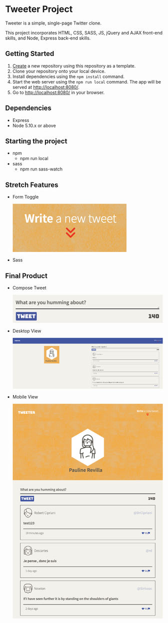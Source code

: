 # Tweeter Project

Tweeter is a simple, single-page Twitter clone.

This project incorporates HTML, CSS, SASS, JS, jQuery and AJAX front-end skills, and Node, Express back-end skills.

## Getting Started

1. [Create](https://docs.github.com/en/repositories/creating-and-managing-repositories/creating-a-repository-from-a-template) a new repository using this repository as a template.
2. Clone your repository onto your local device.
3. Install dependencies using the `npm install` command.
3. Start the web server using the `npm run local` command. The app will be served at <http://localhost:8080/>.
4. Go to <http://localhost:8080/> in your browser.

## Dependencies

- Express
- Node 5.10.x or above

## Starting the project
  - npm
    - npm run local 
  - sass
    -  npm run sass-watch

## Stretch Features
  - Form Toggle
  
    !["Tweeter Form Toggle"](https://github.com/mzparulina/tweeter/blob/master/docs/tweeter_toggle_form.png)

  - Sass

## Final Product
  - Compose Tweet

    !["Tweeter Compose Tweet"](https://github.com/mzparulina/tweeter/blob/master/docs/tweeter_compose.png)

  - Desktop View

    !["Tweeter Desktop View"](https://github.com/mzparulina/tweeter/blob/master/docs/tweeter_home.png)

  - Mobile View

    !["Tweeter Mobile View"](https://github.com/mzparulina/tweeter/blob/master/docs/tweeter_mobileview.png)
